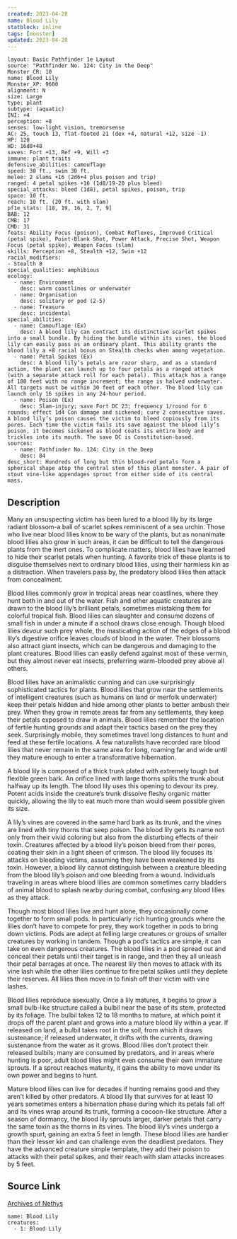 ```yaml
---
created: 2023-04-28
name: Blood Lily
statblock: inline
tags: [monster]
updated: 2023-04-28
---
```

```statblock
layout: Basic Pathfinder 1e Layout
source: "Pathfinder No. 124: City in the Deep"
Monster_CR: 10
name: Blood Lily
Monster_XP: 9600
alignment: N
size: Large
type: plant
subtype: (aquatic)
INI: +4
perception: +8
senses: low-light vision, tremorsense
AC: 25, touch 13, flat-footed 21 (dex +4, natural +12, size -1)
HP: 120
HD: 16d8+48
saves: Fort +13, Ref +9, Will +3
immune: plant traits
defensive_abilities: camouflage
speed: 30 ft., swim 30 ft.
melee: 2 slams +16 (2d6+4 plus poison and trip)
ranged: 4 petal spikes +16 (1d8/19-20 plus bleed)
special_attacks: bleed (1d8), petal spikes, poison, trip
space: 10 ft.
reach: 10 ft. (20 ft. with slam)
pf1e_stats: [18, 19, 16, 2, 7, 9]
BAB: 12
CMB: 17
CMD: 31
feats: Ability Focus (poison), Combat Reflexes, Improved Critical (petal spike), Point-Blank Shot, Power Attack, Precise Shot, Weapon Focus (petal spike), Weapon Focus (slam)
skills: Perception +8, Stealth +12, Swim +12
racial_modifiers:
- Stealth 8
special_qualities: amphibious
ecology:
  - name: Environment
    desc: warm coastlines or underwater
  - name: Organisation
    desc: solitary or pod (2-5)
  - name: Treasure
    desc: incidental
special_abilities:
  - name: Camouflage (Ex)
    desc: A blood lily can contract its distinctive scarlet spikes into a small bundle. By hiding the bundle within its vines, the blood lily can easily pass as an ordinary plant. This ability grants the blood lily a +8 racial bonus on Stealth checks when among vegetation.
  - name: Petal Spikes (Ex)
    desc: A blood lily’s petals are razor sharp, and as a standard action, the plant can launch up to four petals as a ranged attack (with a separate attack roll for each petal). This attack has a range of 180 feet with no range increment; the range is halved underwater. All targets must be within 30 feet of each other. The blood lily can launch only 16 spikes in any 24-hour period.
  - name: Poison (Ex)
    desc: Slam-injury; save Fort DC 23; frequency 1/round for 6 rounds; effect 1d4 Con damage and sickened; cure 2 consecutive saves. A blood lily’s poison causes the victim to bleed copiously from its pores. Each time the victim fails its save against the blood lily’s poison, it becomes sickened as blood coats its entire body and trickles into its mouth. The save DC is Constitution-based.
sources:
  - name: Pathfinder No. 124: City in the Deep
    desc: 84
desc_short: Hundreds of long but thin blood-red petals form a spherical shape atop the central stem of this plant monster. A pair of stout vine-like appendages sprout from either side of its central mass.
```
## Description
Many an unsuspecting victim has been lured to a blood lily by its large radiant blossom-a ball of scarlet spikes reminiscent of a sea urchin. Those who live near blood lilies know to be wary of the plants, but as nonanimate blood lilies also grow in such areas, it can be difficult to tell the dangerous plants from the inert ones. To complicate matters, blood lilies have learned to hide their scarlet petals when hunting. A favorite trick of these plants is to disguise themselves next to ordinary blood lilies, using their harmless kin as a distraction. When travelers pass by, the predatory blood lilies then attack from concealment.

 Blood lilies commonly grow in tropical areas near coastlines, where they hunt both in and out of the water. Fish and other aquatic creatures are drawn to the blood lily’s brilliant petals, sometimes mistaking them for colorful tropical fish. Blood lilies can slaughter and consume dozens of small fish in under a minute if a school draws close enough. Though blood lilies devour such prey whole, the masticating action of the edges of a blood lily’s digestive orifice leaves clouds of blood in the water. Their blossoms also attract giant insects, which can be dangerous and damaging to the plant creatures. Blood lilies can easily defend against most of these vermin, but they almost never eat insects, preferring warm-blooded prey above all others.

 Blood lilies have an animalistic cunning and can use surprisingly sophisticated tactics for plants. Blood lilies that grow near the settlements of intelligent creatures (such as humans on land or merfolk underwater) keep their petals hidden and hide among other plants to better ambush their prey. When they grow in remote areas far from any settlements, they keep their petals exposed to draw in animals. Blood lilies remember the location of fertile hunting grounds and adapt their tactics based on the prey they seek. Surprisingly mobile, they sometimes travel long distances to hunt and feed at these fertile locations. A few naturalists have recorded rare blood lilies that never remain in the same area for long, roaming far and wide until they mature enough to enter a transformative hibernation.

 A blood lily is composed of a thick trunk plated with extremely tough but flexible green bark. An orifice lined with large thorns splits the trunk about halfway up its length. The blood lily uses this opening to devour its prey. Potent acids inside the creature’s trunk dissolve fleshy organic matter quickly, allowing the lily to eat much more than would seem possible given its size.

 A lily’s vines are covered in the same hard bark as its trunk, and the vines are lined with tiny thorns that seep poison. The blood lily gets its name not only from their vivid coloring but also from the disturbing effects of their toxin. Creatures affected by a blood lily’s poison bleed from their pores, coating their skin in a light sheen of crimson. The blood lily focuses its attacks on bleeding victims, assuming they have been weakened by its toxin. However, a blood lily cannot distinguish between a creature bleeding from the blood lily’s poison and one bleeding from a wound. Individuals traveling in areas where blood lilies are common sometimes carry bladders of animal blood to splash nearby during combat, confusing any blood lilies as they attack.

 Though most blood lilies live and hunt alone, they occasionally come together to form small pods. In particularly rich hunting grounds where the lilies don’t have to compete for prey, they work together in pods to bring down victims. Pods are adept at felling large creatures or groups of smaller creatures by working in tandem. Though a pod’s tactics are simple, it can take on even dangerous creatures. The blood lilies in a pod spread out and conceal their petals until their target is in range, and then they all unleash their petal barrages at once. The nearest lily then moves to attack with its vine lash while the other lilies continue to fire petal spikes until they deplete their reserves. All lilies then move in to finish off their victim with vine lashes.

 Blood lilies reproduce asexually. Once a lily matures, it begins to grow a small bulb-like structure called a bulbil near the base of its stem, protected by its foliage. The bulbil takes 12 to 18 months to mature, at which point it drops off the parent plant and grows into a mature blood lily within a year. If released on land, a bulbil takes root in the soil, from which it draws sustenance; if released underwater, it drifts with the currents, drawing sustenance from the water as it grows. Blood lilies don’t protect their released bulbils; many are consumed by predators, and in areas where hunting is poor, adult blood lilies might even consume their own immature sprouts. If a sprout reaches maturity, it gains the ability to move under its own power and begins to hunt.

 Mature blood lilies can live for decades if hunting remains good and they aren’t killed by other predators. A blood lily that survives for at least 10 years sometimes enters a hibernation phase during which its petals fall off and its vines wrap around its trunk, forming a cocoon-like structure. After a season of dormancy, the blood lily sprouts larger, darker petals that carry the same toxin as the thorns in its vines. The blood lily’s vines undergo a growth spurt, gaining an extra 5 feet in length. These blood lilies are hardier than their lesser kin and can challenge even the deadliest predators. They have the advanced creature simple template, they add their poison to attacks with their petal spikes, and their reach with slam attacks increases by 5 feet.
## Source Link
[Archives of Nethys](https://aonprd.com/MonsterDisplay.aspx?ItemName=Blood%20Lily)
```encounter-table
name: Blood Lily
creatures:
  - 1: Blood Lily
```
